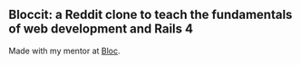 ## Bloccit: a Reddit clone to teach the fundamentals of web development and Rails 4

Made with my mentor at [Bloc](http://bloc.io). 

